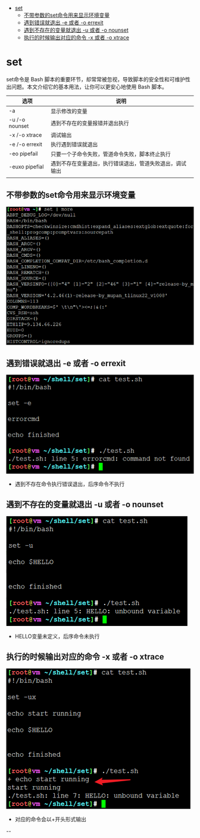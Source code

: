 <!-- MDTOC maxdepth:6 firsth1:1 numbering:0 flatten:0 bullets:1 updateOnSave:1 -->

- [set](#set)   
   - [不带参数的set命令用来显示环境变量](#不带参数的set命令用来显示环境变量)   
   - [遇到错误就退出 -e 或者 -o errexit](#遇到错误就退出-e-或者-o-errexit)   
   - [遇到不存在的变量就退出 -u 或者 -o nounset](#遇到不存在的变量就退出-u-或者-o-nounset)   
   - [执行的时候输出对应的命令 -x 或者 -o xtrace](#执行的时候输出对应的命令-x-或者-o-xtrace)   

<!-- /MDTOC -->
# set

set命令是 Bash 脚本的重要环节，却常常被忽视，导致脚本的安全性和可维护性出问题。本文介绍它的基本用法，让你可以更安心地使用 Bash 脚本。

| 选项           | 说明                                           |
| -------------- | ---------------------------------------------- |
| -a             | 显示修改的变量                                 |
| -u /-o nounset | 遇到不存在的变量报错并退出执行                          |
| -x /-o xtrace  | 调试输出                                       |
| -e /-o errexit | 执行遇到错误就退出                             |
| -eo pipefail   | 只要一个子命令失败，管道命令失败，脚本终止执行 |
| -euxo pipefial | 遇到不存在变量退出，执行错误退出，管道失败退出，调试输出 |
|                |                                                |

## 不带参数的set命令用来显示环境变量

![20191109_110117_52](image/20191109_110117_52.png)

## 遇到错误就退出 -e 或者 -o errexit

![20191109_110253_80](image/20191109_110253_80.png)

* 遇到不存在命令执行错误退出，后序命令不执行

## 遇到不存在的变量就退出 -u 或者 -o nounset

![20191109_110423_19](image/20191109_110423_19.png)

* HELLO变量未定义，后序命令未执行

## 执行的时候输出对应的命令 -x 或者 -o xtrace

![20191109_110718_99](image/20191109_110718_99.png)

* 对应的命令会以+开头形式输出




--
